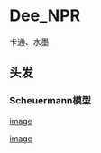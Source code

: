 # Dee_NPR
卡通、水墨

## 头发

### Scheuermann模型
[image](https://github.com/OgreDee/Dee_NPR/blob/master/Snapshot/scheuermann_hair_formula.png)

[image](https://github.com/OgreDee/Dee_NPR/blob/master/Snapshot/Schenumann_Hair.png)
